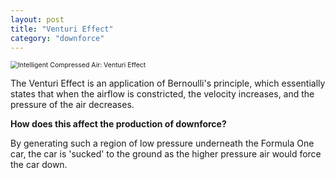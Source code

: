 ```yaml
---
layout: post
title: "Venturi Effect"
category: "downforce"
---
```


<img src="https://i0.wp.com/blog.exair.com/wp-content/uploads/2018/03/venturi.png?resize=760%2C343&ssl=1" alt="Intelligent Compressed Air: Venturi Effect" style="zoom:75%;" />

The Venturi Effect is an application of Bernoulli's principle, which essentially states that when the airflow is constricted, the velocity increases, and the pressure of the air decreases.

**How does this affect the production of downforce?**

By generating such a region of low pressure underneath the Formula One car, the car is 'sucked' to the ground as the higher pressure air would force the car down.